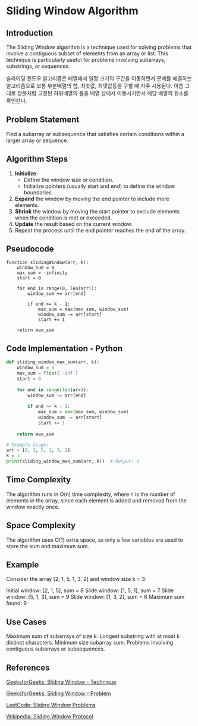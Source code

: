 # Sliding Window Algorithm

## Introduction
The Sliding Window algorithm is a technique used for solving problems that involve a contiguous subset of elements from an array or list. This technique is particularly useful for problems involving subarrays, substrings, or sequences.

슬라이딩 윈도우 알고리즘은 배열에서 일정 크기의 구간을 이동하면서 문제를 해결하는 알고리즘으로
보통 부분배열의 합, 최솟값, 최댓값등을 구할 때 자주 사용된다. 이름 그대로 창문처럼 고정된 하위배열의 틀을 배열 상에서 이동시키면서 해당 배열의 원소를 확인한다.

## Problem Statement
Find a subarray or subsequence that satisfies certain conditions within a larger array or sequence.

## Algorithm Steps
1. **Initialize**:
   - Define the window size or condition.
   - Initialize pointers (usually start and end) to define the window boundaries.
2. **Expand** the window by moving the end pointer to include more elements.
3. **Shrink** the window by moving the start pointer to exclude elements when the condition is met or exceeded.
4. **Update** the result based on the current window.
5. Repeat the process until the end pointer reaches the end of the array.

## Pseudocode
```pseudo
function slidingWindow(arr, k):
    window_sum = 0
    max_sum = -infinity
    start = 0
    
    for end in range(0, len(arr)):
        window_sum += arr[end]
        
        if end >= k - 1:
            max_sum = max(max_sum, window_sum)
            window_sum -= arr[start]
            start += 1
    
    return max_sum
```
## Code Implementation - Python
```python
def sliding_window_max_sum(arr, k):
    window_sum = 0
    max_sum = float('-inf')
    start = 0
    
    for end in range(len(arr)):
        window_sum += arr[end]
        
        if end >= k - 1:
            max_sum = max(max_sum, window_sum)
            window_sum -= arr[start]
            start += 1
    
    return max_sum

# Example usage:
arr = [2, 1, 5, 1, 3, 2]
k = 3
print(sliding_window_max_sum(arr, k))  # Output: 9
```

## Time Complexity
The algorithm runs in O(n) time complexity, where n is the number of elements in the array, since each element is added and removed from the window exactly once.

## Space Complexity
The algorithm uses O(1) extra space, as only a few variables are used to store the sum and maximum sum.

## Example
Consider the array [2, 1, 5, 1, 3, 2] and window size k = 3:

   Initial window: [2, 1, 5], sum = 8
   Slide window: [1, 5, 1], sum = 7
   Slide window: [5, 1, 3], sum = 9
   Slide window: [1, 3, 2], sum = 6
   Maximum sum found: 9
   
## Use Cases
Maximum sum of subarrays of size k.
Longest substring with at most k distinct characters.
Minimum size subarray sum.
Problems involving contiguous subarrays or subsequences.

## References
[GeeksforGeeks: Sliding Window - Technique](https://www.geeksforgeeks.org/window-sliding-technique/)

[GeeksforGeeks: Sliding Window - Problem](https://www.geeksforgeeks.org/sliding-window-problems-identify-solve-and-interview-questions/)

[LeetCode: Sliding Window Problems](https://leetcode.com/problems/count-number-of-nice-subarrays/?envType=daily-question&envId=2024-06-25)

[Wikipedia: Sliding Window Protocol](https://en.wikipedia.org/wiki/Sliding_window_protocol)
